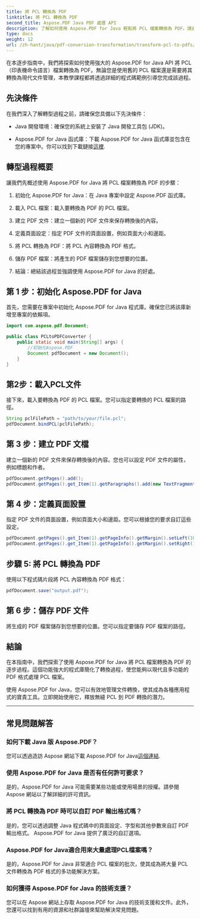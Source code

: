 ```yaml
---
title: 將 PCL 轉換為 PDF
linktitle: 將 PCL 轉換為 PDF
second_title: Aspose.PDF Java PDF 處理 API
description: 了解如何使用 Aspose.PDF for Java 輕鬆將 PCL 檔案轉換為 PDF。請遵循此逐步指南以及程式碼範例，以實現高效的文件轉換。
type: docs
weight: 12
url: /zh-hant/java/pdf-conversion-transformation/transform-pcl-to-pdfs/
---
```


在本逐步指南中，我們將探索如何使用強大的 Aspose.PDF for Java API 將 PCL（印表機命令語言）檔案轉換為 PDF。無論您是使用舊的 PCL 檔案還是需要將其轉換為現代文件管理，本教學課程都將透過詳細的程式碼範例引導您完成該過程。

## 先決條件

在我們深入了解轉型過程之前，請確保您具備以下先決條件：

- Java 開發環境：確保您的系統上安裝了 Java 開發工具包 (JDK)。

-  Aspose.PDF for Java 函式庫：下載 Aspose.PDF for Java 函式庫並包含在您的專案中。你可以找到下載鏈接[這裡](https://releases.aspose.com/pdf/java/).

## 轉型過程概要

讓我們先概述使用 Aspose.PDF for Java 將 PCL 檔案轉換為 PDF 的步驟：

1. 初始化 Aspose.PDF for Java：在 Java 專案中設定 Aspose.PDF 函式庫。

2. 載入 PCL 檔案：載入要轉換為 PDF 的 PCL 檔案。

3. 建立 PDF 文件：建立一個新的 PDF 文件來保存轉換後的內容。

4. 定義頁面設定：指定 PDF 文件的頁面設置，例如頁面大小和邊距。

5. 將 PCL 轉換為 PDF：將 PCL 內容轉換為 PDF 格式。

6. 儲存 PDF 檔案：將產生的 PDF 檔案儲存到您想要的位置。

7. 結論：總結該過程並強調使用 Aspose.PDF for Java 的好處。

## 第 1 步：初始化 Aspose.PDF for Java

首先，您需要在專案中初始化 Aspose.PDF for Java 程式庫。確保您已將該庫新增至專案的依賴項。

```java
import com.aspose.pdf.Document;

public class PCLtoPDFConverter {
    public static void main(String[] args) {
        //初始化Aspose.PDF
        Document pdfDocument = new Document();
    }
}
```

## 第2步：載入PCL文件

接下來，載入要轉換為 PDF 的 PCL 檔案。您可以指定要轉換的 PCL 檔案的路徑。

```java
String pclFilePath = "path/to/your/file.pcl";
pdfDocument.bindPCL(pclFilePath);
```

## 第 3 步：建立 PDF 文檔

建立一個新的 PDF 文件來保存轉換後的內容。您也可以設定 PDF 文件的屬性，例如標題和作者。

```java
pdfDocument.getPages().add();
pdfDocument.getPages().get_Item(1).getParagraphs().add(new TextFragment("Converted PDF from PCL"));
```

## 第 4 步：定義頁面設置

指定 PDF 文件的頁面設置，例如頁面大小和邊距。您可以根據您的要求自訂這些設定。

```java
pdfDocument.getPages().get_Item(1).getPageInfo().getMargin().setLeft(10);
pdfDocument.getPages().get_Item(1).getPageInfo().getMargin().setRight(10);
```

## 步驟 5: 將 PCL 轉換為 PDF

使用以下程式碼片段將 PCL 內容轉換為 PDF 格式：

```java
pdfDocument.save("output.pdf");
```

## 第 6 步：儲存 PDF 文件

將生成的 PDF 檔案儲存到您想要的位置。您可以指定要儲存 PDF 檔案的路徑。

## 結論

在本指南中，我們探索了使用 Aspose.PDF for Java 將 PCL 檔案轉換為 PDF 的逐步過程。這個功能強大的程式庫簡化了轉換過程，使您能夠以現代且多功能的 PDF 格式處理 PCL 檔案。

使用 Aspose.PDF for Java，您可以有效地管理文件轉換，使其成為各種應用程式的寶貴工具。立即開始使用它，釋放無縫 PCL 到 PDF 轉換的潛力。

---

## 常見問題解答

### 如何下載 Java 版 Aspose.PDF？

您可以透過造訪 Aspose 網站下載 Aspose.PDF for Java[這個連結](https://releases.aspose.com/pdf/java/).

### 使用 Aspose.PDF for Java 是否有任何許可要求？

是的，Aspose.PDF for Java 可能需要某些功能或使用場景的授權。請參閱 Aspose 網站以了解詳細的許可資訊。

### 將 PCL 轉換為 PDF 時可以自訂 PDF 輸出格式嗎？

是的，您可以透過調整 Java 程式碼中的頁面設定、字型和其他參數來自訂 PDF 輸出格式。 Aspose.PDF for Java 提供了廣泛的自訂選項。

### Aspose.PDF for Java適合用來大量處理PCL檔案嗎？

是的，Aspose.PDF for Java 非常適合 PCL 檔案的批次，使其成為將大量 PCL 文件轉換為 PDF 格式的多功能解決方案。

### 如何獲得 Aspose.PDF for Java 的技術支援？

您可以在 Aspose 網站上存取 Aspose.PDF for Java 的技術支援和文件。此外，您還可以找到有用的資源和社群論壇來幫助解決常見問題。